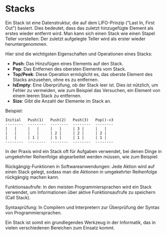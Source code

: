 # Stacks
Ein Stack ist eine Datenstruktur, die auf dem LIFO-Prinzip ("Last In, First Out")
basiert. 
Dies bedeutet, dass das zuletzt hinzugefügte Element als erstes wieder entfernt
wird. Man kann sich einen Stack wie einen Stapel Teller vorstellen: Der zuletzt 
aufgelegte Teller wird als erster wieder heruntergenommen.

Hier sind die wichtigsten Eigenschaften und Operationen eines Stacks:

 - **Push**: Das Hinzufügen eines Elements auf den Stack. 
 - **Pop**: Das Entfernen des obersten Elements vom Stack. 
 - **Top/Peek**: Diese Operation ermöglicht es, das oberste Element des Stacks anzusehen, 
ohne es zu entfernen.
 - **IsEmpty**: Eine Überprüfung, ob der Stack leer ist. Dies ist nützlich, um Fehler zu 
vermeiden, wie zum Beispiel das Versuchen, ein Element von einem leeren Stack zu 
entfernen.
 - **Size**: Gibt die Anzahl der Elemente im Stack an.

Beispiel: 
```
Initial   Push(1)   Push(2)   Push(3)   Pop()->3
--------  --------  --------  --------  --------
|   |     |   |     |   |     | 3 |     |   |
|   |     |   |     | 2 |     | 2 |     | 2 |
|   |     | 1 |     | 1 |     | 1 |     | 1 |
--------  --------  --------  --------  --------
```

In der Praxis wird ein Stack oft für Aufgaben verwendet, bei denen Dinge in 
umgekehrter Reihenfolge abgearbeitet werden müssen, wie zum Beispiel:

Rückgängig-Funktionen in Softwareanwendungen: Jede Aktion wird auf einen Stack 
gelegt, sodass man die Aktionen in umgekehrter Reihenfolge rückgängig machen kann.

Funktionsaufrufe: In den meisten Programmiersprachen wird ein Stack verwendet, 
um Informationen über aktive Funktionsaufrufe zu speichern (Call Stack).

Syntaxprüfung: In Compilern und Interpretern zur Überprüfung der Syntax von 
Programmiersprachen.

Ein Stack ist somit ein grundlegendes Werkzeug in der Informatik, das in vielen 
verschiedenen Bereichen zum Einsatz kommt.